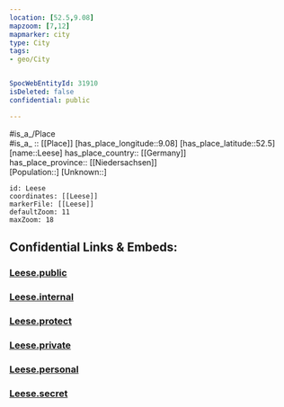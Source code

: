 ```yaml
---
location: [52.5,9.08] 
mapzoom: [7,12] 
mapmarker: city 
type: City
tags:
- geo/City


SpocWebEntityId: 31910
isDeleted: false
confidential: public

---
```

#is_a_/Place  
#is_a_ :: [[Place]] 
[has_place_longitude::9.08] 
[has_place_latitude::52.5] 
[name::Leese] 
has_place_country:: [[Germany]]  
has_place_province:: [[Niedersachsen]]  
[Population::] 
[Unknown::] 


```leaflet
id: Leese
coordinates: [[Leese]] 
markerFile: [[Leese]] 
defaultZoom: 11 
maxZoom: 18
```


## Confidential Links & Embeds: 

### [Leese.public](/_public/\Earth\Continent\Europe\Europe~Central\Germany\Germany~West\Niedersachsen\counties~Niedersachsen\Nienburg~Weser\cities~Nienburg~Weser\MittelweserLeese.public.md) 

### [Leese.internal](/_internal/\Earth\Continent\Europe\Europe~Central\Germany\Germany~West\Niedersachsen\counties~Niedersachsen\Nienburg~Weser\cities~Nienburg~Weser\MittelweserLeese.internal.md) 

### [Leese.protect](/_protect/\Earth\Continent\Europe\Europe~Central\Germany\Germany~West\Niedersachsen\counties~Niedersachsen\Nienburg~Weser\cities~Nienburg~Weser\MittelweserLeese.protect.md) 

### [Leese.private](/_private/\Earth\Continent\Europe\Europe~Central\Germany\Germany~West\Niedersachsen\counties~Niedersachsen\Nienburg~Weser\cities~Nienburg~Weser\MittelweserLeese.private.md) 

### [Leese.personal](/_personal/\Earth\Continent\Europe\Europe~Central\Germany\Germany~West\Niedersachsen\counties~Niedersachsen\Nienburg~Weser\cities~Nienburg~Weser\MittelweserLeese.personal.md) 

### [Leese.secret](/_secret/\Earth\Continent\Europe\Europe~Central\Germany\Germany~West\Niedersachsen\counties~Niedersachsen\Nienburg~Weser\cities~Nienburg~Weser\MittelweserLeese.secret.md)

